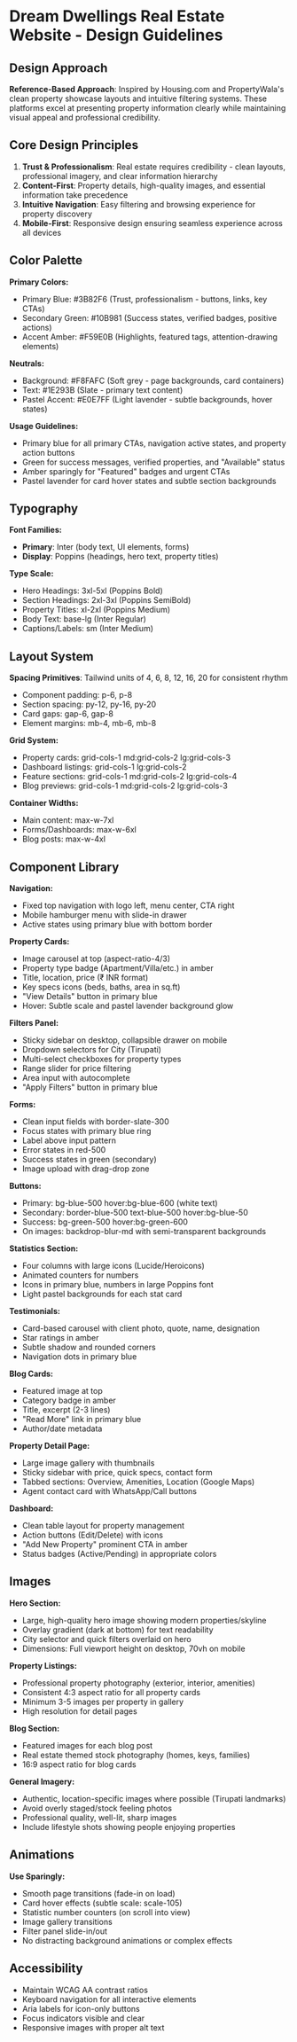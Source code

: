 # Dream Dwellings Real Estate Website - Design Guidelines

## Design Approach
**Reference-Based Approach**: Inspired by Housing.com and PropertyWala's clean property showcase layouts and intuitive filtering systems. These platforms excel at presenting property information clearly while maintaining visual appeal and professional credibility.

## Core Design Principles
1. **Trust & Professionalism**: Real estate requires credibility - clean layouts, professional imagery, and clear information hierarchy
2. **Content-First**: Property details, high-quality images, and essential information take precedence
3. **Intuitive Navigation**: Easy filtering and browsing experience for property discovery
4. **Mobile-First**: Responsive design ensuring seamless experience across all devices

## Color Palette

**Primary Colors:**
- Primary Blue: #3B82F6 (Trust, professionalism - buttons, links, key CTAs)
- Secondary Green: #10B981 (Success states, verified badges, positive actions)
- Accent Amber: #F59E0B (Highlights, featured tags, attention-drawing elements)

**Neutrals:**
- Background: #F8FAFC (Soft grey - page backgrounds, card containers)
- Text: #1E293B (Slate - primary text content)
- Pastel Accent: #E0E7FF (Light lavender - subtle backgrounds, hover states)

**Usage Guidelines:**
- Primary blue for all primary CTAs, navigation active states, and property action buttons
- Green for success messages, verified properties, and "Available" status
- Amber sparingly for "Featured" badges and urgent CTAs
- Pastel lavender for card hover states and subtle section backgrounds

## Typography

**Font Families:**
- **Primary**: Inter (body text, UI elements, forms)
- **Display**: Poppins (headings, hero text, property titles)

**Type Scale:**
- Hero Headings: 3xl-5xl (Poppins Bold)
- Section Headings: 2xl-3xl (Poppins SemiBold)
- Property Titles: xl-2xl (Poppins Medium)
- Body Text: base-lg (Inter Regular)
- Captions/Labels: sm (Inter Medium)

## Layout System

**Spacing Primitives**: Tailwind units of 4, 6, 8, 12, 16, 20 for consistent rhythm
- Component padding: p-6, p-8
- Section spacing: py-12, py-16, py-20
- Card gaps: gap-6, gap-8
- Element margins: mb-4, mb-6, mb-8

**Grid System:**
- Property cards: grid-cols-1 md:grid-cols-2 lg:grid-cols-3
- Dashboard listings: grid-cols-1 lg:grid-cols-2
- Feature sections: grid-cols-1 md:grid-cols-2 lg:grid-cols-4
- Blog previews: grid-cols-1 md:grid-cols-2 lg:grid-cols-3

**Container Widths:**
- Main content: max-w-7xl
- Forms/Dashboards: max-w-6xl
- Blog posts: max-w-4xl

## Component Library

**Navigation:**
- Fixed top navigation with logo left, menu center, CTA right
- Mobile hamburger menu with slide-in drawer
- Active states using primary blue with bottom border

**Property Cards:**
- Image carousel at top (aspect-ratio-4/3)
- Property type badge (Apartment/Villa/etc.) in amber
- Title, location, price (₹ INR format)
- Key specs icons (beds, baths, area in sq.ft)
- "View Details" button in primary blue
- Hover: Subtle scale and pastel lavender background glow

**Filters Panel:**
- Sticky sidebar on desktop, collapsible drawer on mobile
- Dropdown selectors for City (Tirupati)
- Multi-select checkboxes for property types
- Range slider for price filtering
- Area input with autocomplete
- "Apply Filters" button in primary blue

**Forms:**
- Clean input fields with border-slate-300
- Focus states with primary blue ring
- Label above input pattern
- Error states in red-500
- Success states in green (secondary)
- Image upload with drag-drop zone

**Buttons:**
- Primary: bg-blue-500 hover:bg-blue-600 (white text)
- Secondary: border-blue-500 text-blue-500 hover:bg-blue-50
- Success: bg-green-500 hover:bg-green-600
- On images: backdrop-blur-md with semi-transparent backgrounds

**Statistics Section:**
- Four columns with large icons (Lucide/Heroicons)
- Animated counters for numbers
- Icons in primary blue, numbers in large Poppins font
- Light pastel backgrounds for each stat card

**Testimonials:**
- Card-based carousel with client photo, quote, name, designation
- Star ratings in amber
- Subtle shadow and rounded corners
- Navigation dots in primary blue

**Blog Cards:**
- Featured image at top
- Category badge in amber
- Title, excerpt (2-3 lines)
- "Read More" link in primary blue
- Author/date metadata

**Property Detail Page:**
- Large image gallery with thumbnails
- Sticky sidebar with price, quick specs, contact form
- Tabbed sections: Overview, Amenities, Location (Google Maps)
- Agent contact card with WhatsApp/Call buttons

**Dashboard:**
- Clean table layout for property management
- Action buttons (Edit/Delete) with icons
- "Add New Property" prominent CTA in amber
- Status badges (Active/Pending) in appropriate colors

## Images

**Hero Section:**
- Large, high-quality hero image showing modern properties/skyline
- Overlay gradient (dark at bottom) for text readability
- City selector and quick filters overlaid on hero
- Dimensions: Full viewport height on desktop, 70vh on mobile

**Property Listings:**
- Professional property photography (exterior, interior, amenities)
- Consistent 4:3 aspect ratio for all property cards
- Minimum 3-5 images per property in gallery
- High resolution for detail pages

**Blog Section:**
- Featured images for each blog post
- Real estate themed stock photography (homes, keys, families)
- 16:9 aspect ratio for blog cards

**General Imagery:**
- Authentic, location-specific images where possible (Tirupati landmarks)
- Avoid overly staged/stock feeling photos
- Professional quality, well-lit, sharp images
- Include lifestyle shots showing people enjoying properties

## Animations

**Use Sparingly:**
- Smooth page transitions (fade-in on load)
- Card hover effects (subtle scale: scale-105)
- Statistic number counters (on scroll into view)
- Image gallery transitions
- Filter panel slide-in/out
- No distracting background animations or complex effects

## Accessibility
- Maintain WCAG AA contrast ratios
- Keyboard navigation for all interactive elements
- Aria labels for icon-only buttons
- Focus indicators visible and clear
- Responsive images with proper alt text